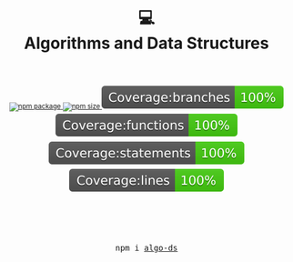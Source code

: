 <div align="center">
  <h1>
    <br/>
    💻
    <br />
    Algorithms and Data Structures
    <br />
  </h1>
  <sup>
    <br />
    <br />
    <a href="https://www.npmjs.com/package/react-use">
       <img src="https://img.shields.io/npm/v/algo-ds.svg" alt="npm package" />
    </a>
    <a href="https://www.npmjs.com/package/algo-ds">
      <img src="https://img.shields.io/bundlephobia/min/algo-ds?color=%23009688" alt="npm size" />
    </a>
    <a href="https://yarikleto.github.io/algo-ds/coverage/lcov-report/">
      <img src="coverage/badge-branches.svg" alt="npm size" />
    </a>
    <a href="https://yarikleto.github.io/algo-ds/coverage/lcov-report/">
      <img src="coverage/badge-functions.svg" alt="npm size" />
    </a>
    <a href="https://yarikleto.github.io/algo-ds/coverage/lcov-report/">
      <img src="coverage/badge-statements.svg" alt="npm size" />
    </a>
    <a href="https://yarikleto.github.io/algo-ds/coverage/lcov-report/">
      <img src="coverage/badge-lines.svg" alt="npm size" />
    </a>
    <br />
  </sup>
  <br />
  <br />
  <br />
  <br />
  <pre>npm i <a href="https://www.npmjs.com/package/algo-ds">algo-ds</a></pre>
  <br />
  <br />
  <br />
  <br />
  <br />
</div>
